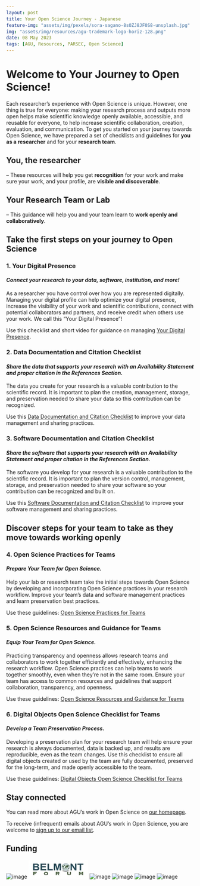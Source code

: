 ```yaml
---
layout: post
title: Your Open Science Journey - Japanese
feature-img: "assets/img/pexels/sora-sagano-8sOZJ8JF0S8-unsplash.jpg"
img: "assets/img/resources/agu-trademark-logo-horiz-128.png"
date: 08 May 2023
tags: [AGU, Resources, PARSEC, Open Science]
---
```



# Welcome to Your Journey to Open Science!

Each researcher’s experience with Open Science is unique. However, one thing is true for everyone: making your research process and outputs more open helps make scientific knowledge openly available, accessible, and reusable for everyone, to help increase scientific collaboration, creation, evaluation, and communication. 
To get you started on your journey towards Open Science, we have prepared a set of checklists and guidelines for **you as a researcher** and for your **research team**.
## You, the researcher
– These resources will help you get **recognition** for your work and make sure your work, and your profile, are **visible and discoverable**.
## Your Research Team or Lab
– This guidance will help you and your team learn to **work openly and collaboratively**.
## Take the first steps on your journey to Open Science

### 1. Your Digital Presence 

#### _Connect your research to your data, software, institution, and more!_

As a researcher you have control over how you are represented digitally. Managing your digital profile can help optimize your digital presence, increase the visibility of your work and scientific contributions, connect with potential collaborators and partners, and receive credit when others use your work.  We call this “Your Digital Presence”! 

Use this checklist and short video for guidance on managing [Your Digital Presence](https://data.agu.org/resources/digital-presence).


### 2. Data Documentation and Citation Checklist

#### _Share the data that supports your research with an Availability Statement and proper citation in the References Section._
 
The data you create for your research is a valuable contribution to the scientific record. It is important to plan the creation, management, storage, and preservation needed to share your data so this contribution can be recognized. 

Use this [Data Documentation and Citation Checklist](https://doi.org/10.5281/zenodo.7062403) to improve your data management and sharing practices. 


### 3. Software Documentation and Citation Checklist

#### _Share the software that supports your research with an Availability Statement and proper citation in the References Section._

The software you develop for your research is a valuable contribution to the scientific record. It is important to plan the version control, management, storage, and preservation needed to share your software so your contribution can be recognized and built on. 

Use this [Software Documentation and Citation Checklist](https://doi.org/10.5281/zenodo.7062414) to improve your software management and sharing practices.

## Discover steps for your team to take as they move towards working openly

### 4. Open Science Practices for Teams

#### _Prepare Your Team for Open Science._

Help your lab or research team take the initial steps towards Open Science by developing and incorporating Open Science practices in your research workflow. Improve your team’s data and software management practices and learn preservation best practices. 

Use these guidelines: [Open Science Practices for Teams](https://doi.org/10.5281/zenodo.7402075)

### 5. Open Science Resources and Guidance for Teams

#### _Equip Your Team for Open Science._

Practicing transparency and openness allows research teams and collaborators to work together efficiently and effectively, enhancing the research workflow. Open Science practices can help teams to work together smoothly, even when they’re not in the same room. Ensure your team has access to common resources and guidelines that support collaboration, transparency, and openness.

Use these guidelines: [Open Science Resources and Guidance for Teams](https://doi.org/10.5281/zenodo.7402270)


### 6. Digital Objects Open Science Checklist for Teams

#### _Develop a Team Preservation Process._

Developing a preservation plan for your research team will help ensure your research is always documented, data is backed up, and results are reproducible, even as the team changes. Use this checklist to ensure all digital objects created or used by the team are fully documented, preserved for the long-term, and made openly accessible to the team.

Use these guidelines: [Digital Objects Open Science Checklist for Teams](https://doi.org/10.5281/zenodo.7402540)

## Stay connected
You can read more about AGU’s work in Open Science on [our homepage](https://www.agu.org/open-science).

To receive (infrequent) emails about AGU’s work in Open Science, you are welcome to [sign up to our email list](https://forms.monday.com/forms/b4284b3ea07f6e4d801f03451d5f7ac4?r=use1). 

## Funding
![image](https://user-images.githubusercontent.com/113625013/206821607-d5ad3f16-cc73-44fe-87c3-9df3ea68fe38.png)
![image](/assets/img/resources/belmont-forum.jpg)
<img width="234" alt="image" src="https://user-images.githubusercontent.com/113625013/207131273-43f98984-18d9-4d11-8fe3-dd5041aaae16.png">
<img width="234" alt="image" src="https://user-images.githubusercontent.com/113625013/207131420-f0d43157-4fb6-40c4-aa5c-c8cec25ac07e.png">
<img width="234" alt="image" src="https://user-images.githubusercontent.com/113625013/207131458-73350660-1aee-4575-82c8-4e4aa682ce9d.png">
<img width="200" alt="image" src="https://user-images.githubusercontent.com/113625013/207131486-6ba8e720-c960-47fb-81fc-2e43f3a02842.png">
